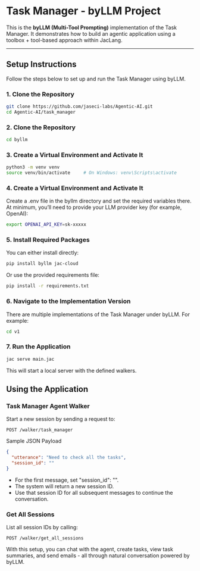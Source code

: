 # Task Manager - byLLM Project

This is the **byLLM (Multi-Tool Prompting)** implementation of the Task Manager. It demonstrates how to build an agentic application using a toolbox + tool-based approach within JacLang.

---

## Setup Instructions

Follow the steps below to set up and run the Task Manager using byLLM.

### 1. Clone the Repository

```bash
git clone https://github.com/jaseci-labs/Agentic-AI.git
cd Agentic-AI/task_manager
```

### 2. Clone the Repository

```bash
cd byllm
```

### 3. Create a Virtual Environment and Activate It

```bash
python3 -m venv venv
source venv/bin/activate     # On Windows: venv\Scripts\activate
```

### 4. Create a Virtual Environment and Activate It

Create a .env file in the byllm directory and set the required variables there.
At minimum, you’ll need to provide your LLM provider key (for example, OpenAI):

```bash
export OPENAI_API_KEY=sk-xxxxx
```

### 5. Install Required Packages

You can either install directly:

```bash
pip install byllm jac-cloud
```

Or use the provided requirements file:

```bash
pip install -r requirements.txt
```

### 6. Navigate to the Implementation Version

There are multiple implementations of the Task Manager under byLLM. For example:

```bash
cd v1
```

### 7. Run the Application

```bash
jac serve main.jac
```

This will start a local server with the defined walkers.

## Using the Application

### Task Manager Agent Walker

Start a new session by sending a request to:

```http
POST /walker/task_manager
```

Sample JSON Payload

```json
{
  "utterance": "Need to check all the tasks",
  "session_id": ""
}
```

- For the first message, set "session_id": "".
- The system will return a new session ID.
- Use that session ID for all subsequent messages to continue the conversation.

### Get All Sessions

List all session IDs by calling:

```http
POST /walker/get_all_sessions
````

With this setup, you can chat with the agent, create tasks, view task summaries, and send emails - all through natural conversation powered by byLLM.